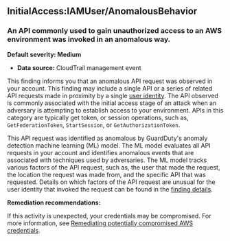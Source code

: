 InitialAccess:IAMUser/AnomalousBehavior
---------------------------------------


### An API commonly used to gain unauthorized access to an AWS environment was invoked in an anomalous way.


**Default severity: Medium**


 * **Data source:** CloudTrail management event

This finding informs you that an anomalous API request was observed in your account. This finding may include a single API or a series of related API requests made in proximity by a single [user identity](https://docs.aws.amazon.com/awscloudtrail/latest/userguide/cloudtrail-event-reference-user-identity.html). The API observed is commonly associated with the initial access stage of an attack when an adversary is attempting to establish access to your environment. APIs in this category are typically get token, or session operations, such as, `GetFederationToken`, `StartSession`, or `GetAuthorizationToken`. 


This API request was identified as anomalous by GuardDuty's anomaly detection machine learning (ML) model. The ML model evaluates all API requests in your account and identifies anomalous events that are associated with techniques used by adversaries. The ML model tracks various factors of the API request, such as, the user that made the request, the location the request was made from, and the specific API that was requested. Details on which factors of the API request are unusual for the user identity that invoked the request can be found in the [finding details](https://docs.aws.amazon.com/guardduty/latest/ug/guardduty_findings-summary.html#finding-anomalous).


**Remediation recommendations:**


If this activity is unexpected, your credentials may be compromised. For more information, see [Remediating potentially compromised AWS credentials](https://docs.aws.amazon.com/guardduty/latest/ug/compromised-creds.html).

